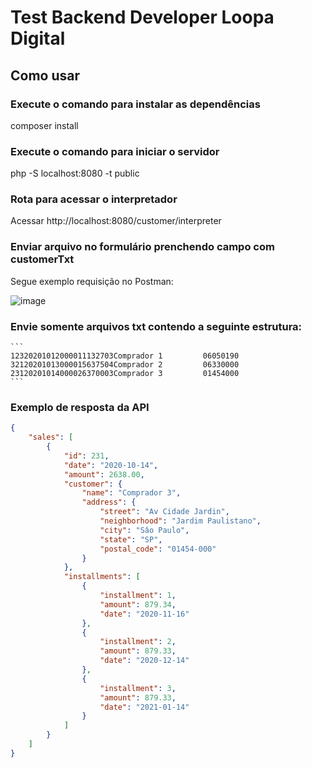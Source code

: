 # Test Backend Developer Loopa Digital

## Como usar
### Execute o comando para instalar as dependências 
 composer install
 
### Execute o comando para iniciar o servidor
 php -S localhost:8080 -t public
 
### Rota para acessar o interpretador
Acessar http://localhost:8080/customer/interpreter

### Enviar arquivo no formulário prenchendo campo com customerTxt
Segue exemplo requisição no Postman:

![image](https://user-images.githubusercontent.com/34348609/118025281-a77fc180-b32d-11eb-9d1b-768299c06594.png)

### Envie somente arquivos txt contendo a seguinte estrutura:
    ```
    12320201012000011132703Comprador 1         06050190
    32120201013000015637504Comprador 2         06330000
    23120201014000026370003Comprador 3         01454000
    ```
### Exemplo de resposta da API

```JSON
{
    "sales": [
        {
            "id": 231,
            "date": "2020-10-14",
            "amount": 2638.00,
            "customer": {
                "name": "Comprador 3",
                "address": {
                    "street": "Av Cidade Jardin",
                    "neighborhood": "Jardim Paulistano",
                    "city": "Sâo Paulo",
                    "state": "SP",
                    "postal_code": "01454-000"
                }
            },
            "installments": [
                {
                    "installment": 1,
                    "amount": 879.34,
                    "date": "2020-11-16"
                },
                {
                    "installment": 2,
                    "amount": 879.33,
                    "date": "2020-12-14"
                },
                {
                    "installment": 3,
                    "amount": 879.33,
                    "date": "2021-01-14"
                }
            ]
        }
    ]
}
```

